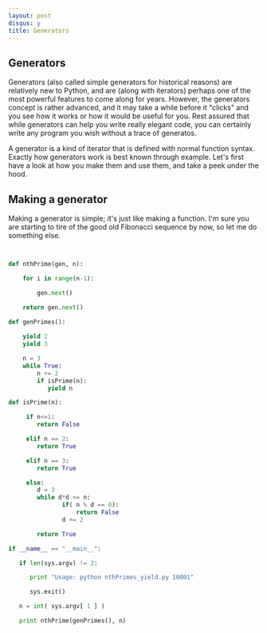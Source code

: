 ```yaml
---
layout: post
disqus: y
title: Generators
---
```


Generators
----------

 Generators (also called simple generators for historical reasons) are relatively new to Python,
 and are (along with iterators) perhaps one of the most powerful features to come along for years. However, the 
 generators concept is rather advanced, and it may take a while before it "clicks" and you see how it works or
 how it would be useful for you. Rest assured that while generators can help you write really elegant code, you can
 certainly write any program you wish without a trace of generatos.

A generator is a kind of iterator that is defined with normal function syntax. Exactly how generators
work is best known through example. Let's first have a look at how you make them and use them, and take a peek 
under the hood.  

Making a generator
------------------

 Making a generator is simple; it's just like making a function. I'm sure you are starting to tire of 
 the good old Fibonacci sequence by now, so let me do something else.

```python


def nthPrime(gen, n):

    for i in range(n-1):

        gen.next()

    return gen.next()

def genPrimes():
    
    yield 2
    yield 3

    n = 3
    while True:
        n += 2  
        if isPrime(n):
           yield n

def isPrime(n):

     if n<=1:
        return False

     elif n == 2:
        return True

     elif n == 3:
        return True

     else:
        d = 3
        while d*d <= n:
               if( n % d == 0):
                   return False
               d += 2        

        return True  

if __name__ == "__main__":

   if len(sys.argv) != 2:

      print "Usage: python nthPrimes_yield.py 10001"

      sys.exit()

   n = int( sys.argv[ 1 ] )

   print nthPrime(genPrimes(), n)
```